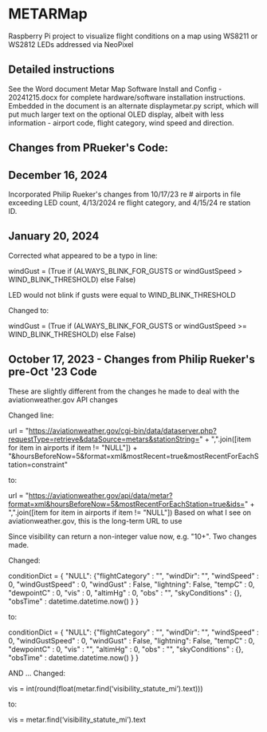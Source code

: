 # METARMap

Raspberry Pi project to visualize flight conditions on a map using WS8211 or WS2812 LEDs addressed via NeoPixel

## Detailed instructions

See the Word document Metar Map Software Install and Config - 20241215.docx for complete hardware/software installation instructions.  Embedded in the document is an alternate displaymetar.py script, which will put much larger text on the optional OLED display, albeit with less information - airport code, flight category, wind speed and direction.

## Changes from PRueker's Code:
December 16, 2024
-----------------
Incorporated Philip Rueker's changes from 10/17/23 re # airports in file exceeding LED count, 4/13/2024 re flight category, and 4/15/24 re station ID.

January 20, 2024
----------------
Corrected what appeared to be a typo in line:

windGust = (True if (ALWAYS_BLINK_FOR_GUSTS or windGustSpeed > WIND_BLINK_THRESHOLD) else False)

LED would not blink if gusts were equal to WIND_BLINK_THRESHOLD

Changed to:

windGust = (True if (ALWAYS_BLINK_FOR_GUSTS or windGustSpeed >= WIND_BLINK_THRESHOLD) else False)

October 17, 2023 - Changes from Philip Rueker's pre-Oct '23 Code
----------------------------------------------------------------
These are slightly different from the changes he made to deal with the aviationweather.gov API changes

Changed line:

url = "https://aviationweather.gov/cgi-bin/data/dataserver.php?requestType=retrieve&dataSource=metars&stationString=" + ",".join([item for item in airports if item != "NULL"]) + "&hoursBeforeNow=5&format=xml&mostRecent=true&mostRecentForEachStation=constraint"

to:

url = "https://aviationweather.gov/api/data/metar?format=xml&hoursBeforeNow=5&mostRecentForEachStation=true&ids=" + ",".join([item for item in airports if item != "NULL"])
Based on what I see on aviationweather.gov, this is the long-term URL to use

Since visibility can return a non-integer value now, e.g. "10+".  Two changes made.

Changed:

conditionDict = { "NULL": {"flightCategory" : "", "windDir": "", "windSpeed" : 0, "windGustSpeed" :  0, "windGust" : False, "lightning": False, "tempC" : 0, "dewpointC" : 0, "vis" : 0, "altimHg" : 0, "obs" : "", "skyConditions" : {}, "obsTime" : datetime.datetime.now() } }

to:

conditionDict = { "NULL": {"flightCategory" : "", "windDir": "", "windSpeed" : 0, "windGustSpeed" :  0, "windGust" : False, "lightning": False, "tempC" : 0, "dewpointC" : 0, "vis" : "", "altimHg" : 0, "obs" : "", "skyConditions" : {}, "obsTime" : datetime.datetime.now() } }

AND ... Changed:

vis = int(round(float(metar.find(‘visibility_statute_mi’).text)))

to:

vis = metar.find(‘visibility_statute_mi’).text

